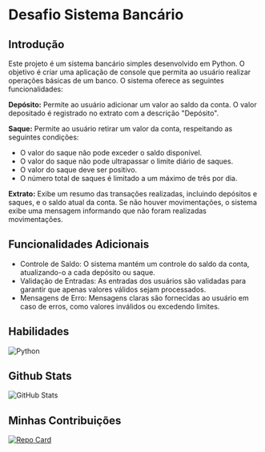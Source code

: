 # Desafio Sistema Bancário

## Introdução
Este projeto é um sistema bancário simples desenvolvido em Python. O objetivo é criar uma aplicação de console que permita ao usuário realizar operações básicas de um banco. O sistema oferece as seguintes funcionalidades:

**Depósito:** Permite ao usuário adicionar um valor ao saldo da conta. O valor depositado é registrado no extrato com a descrição "Depósito".

**Saque:** Permite ao usuário retirar um valor da conta, respeitando as seguintes condições:
- O valor do saque não pode exceder o saldo disponível.
- O valor do saque não pode ultrapassar o limite diário de saques.
- O valor do saque deve ser positivo.
- O número total de saques é limitado a um máximo de três por dia.

**Extrato:** Exibe um resumo das transações realizadas, incluindo depósitos e saques, e o saldo atual da conta. Se não houver movimentações, o sistema exibe uma mensagem informando que não foram realizadas movimentações.

## Funcionalidades Adicionais
- Controle de Saldo: O sistema mantém um controle do saldo da conta, atualizando-o a cada depósito ou saque.
- Validação de Entradas: As entradas dos usuários são validadas para garantir que apenas valores válidos sejam processados.
- Mensagens de Erro: Mensagens claras são fornecidas ao usuário em caso de erros, como valores inválidos ou excedendo limites.

## Habilidades
![Python](https://img.shields.io/badge/Python-3776AB?style=for-the-badge&logo=python&logoColor=white)

## Github Stats
![GitHub Stats](https://github-readme-stats.vercel.app/api?username=jdarlyson&theme=transparent&bg_color=000&border_color=30A3DC&show_icons=true&icon_color=30A3DC&title_color=E94D5F&text_color=FFF)

## Minhas Contribuições
[![Repo Card](https://github-readme-stats.vercel.app/api/pin/?username=Jdarlyson&repo=Engenharia-de-dados-DIO&bg_color=000&border_color=30A3DC&show_icons=true&icon_color=30A3DC&title_color=E94D5F&text_color=FFF)](https://github.com/Jdarlyson/Engenharia-de-dados-DIO)
